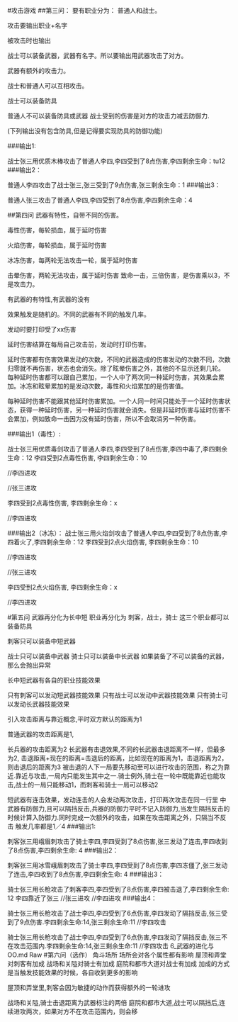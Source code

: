 #攻击游戏
##第三问：
要有职业分为： 普通人和战士。

攻击要输出职业+名字

被攻击时也输出

战士可以装备武器，武器有名字。所以要输出用武器攻击了对方。

武器有额外的攻击力。

战士和普通人可以互相攻击。

战士可以装备防具

普通人不可以装备防具或武器
战士受到的伤害是对方的攻击力减去防御力.

(下列输出没有包含防具,但是记得要实现防具的防御功能)

###输出1:

战士张三用优质木棒攻击了普通人李四,李四受到了8点伤害,李四剩余生命：tu12
###输出2：

普通人李四攻击了战士张三,张三受到了9点伤害,张三剩余生命：1
###输出3：

普通人张三攻击了普通人李四,李四受到了8点伤害,李四剩余生命：4


##第四问
武器有特性，自带不同的伤害。

毒性伤害，每轮损血，属于延时伤害

火焰伤害，每轮损血，属于延时伤害

冰冻伤害，每两轮无法攻击一轮，属于延时伤害

击晕伤害，两轮无法攻击，属于延时伤害
致命一击，三倍伤害，是伤害乘以3，不是攻击力。

有武器的有特性,有武器的没有

效果触发是随机的。不同的武器有不同的触发几率。

发动时要打印受了xx伤害

延时伤害结算在每局自己攻击前，发动时打印伤害。

延时伤害都有伤害效果发动的次数，不同的武器造成的伤害发动的次数不同，次数归零就不再伤害，状态也会消失。除了眩晕伤害之外，其他的不显示还剩几轮。
每种延时伤害都可以跟自己累加，一个人中了两次同一种延时伤害，其效果会累加。冰冻和眩晕累加的是发动次数，毒性和火焰累加的是伤害值。

每种延时伤害不能跟其他延时伤害累加。一个人同一时间只能处于一个延时伤害状态，获得一种延时伤害，另一种延时伤害就会消失。但是非延时伤害与延时伤害不会累加，例如致命一击因为没有延时伤害，所以不会取消另一种伤害。

###输出1（毒性）:

战士张三用优质毒剑攻击了普通人李四,李四受到了8点伤害,李四中毒了,李四剩余生命：12
李四受到2点毒性伤害, 李四剩余生命：10

//李四进攻

//张三进攻

李四受到2点毒性伤害, 李四剩余生命：x

//李四进攻

###输出2（冰冻）：
战士张三用火焰剑攻击了普通人李四,李四受到了8点伤害,李四着火了,李四剩余生命：12
李四受到2点火焰伤害, 李四剩余生命：10

//李四进攻

//张三进攻

李四受到2点火焰伤害, 李四剩余生命：x

//李四进攻#第五问武器再分化为长中短职业再分化为刺客，战士，骑士这三个职业都可以装备防具刺客只可以装备中短武器战士只可以装备中武器骑士只可以装备中长武器如果装备了不可以装备的武器，那么会抛出异常长中短武器有各自的职业技能效果只有刺客可以发动短武器技能效果只有战士可以发动中武器技能效果只有骑士可以发动长武器技能效果引入攻击距离与靠近概念,平时双方默认的距离为1普通武器的攻击距离是1,长兵器的攻击距离为2长武器有击退效果,不同的长武器击退距离不一样，但最多为2, 击退距离+现在的距离=击退后的距离，比如现在的距离为1，击退距离为2，则击退后的距离为3被击退的人下一局要先移动至可以进行攻击的范围，称之为靠近.靠近与攻击,一局内只能发生其中之一.骑士例外,骑士在一轮中既能靠近也能攻击,战士的一局只能移动1，而刺客和骑士一局可以移动2短武器有连击效果，发动连击的人会发动两次攻击，打印两次攻击在同一行里中武器有防御力,且可以隔挡反击,兵器的防御力平时不记入防御力,当发生隔挡反击的时候计算入防御力.同时完成一次额外的攻击，如果在攻击距离之外，只隔当不反击触发几率都是1／4###输出1:刺客张三用峨眉刺攻击了骑士李四,李四受到了8点伤害,张三发动了连击,李四收到了8点伤害,李四剩余生命: 4###输出2：刺客张三用冰雪峨眉刺攻击了骑士李四,李四受到了8点伤害,李四冻僵了,张三发动了连击,李四收到了8点伤害,李四剩余生命: 4###输出3：骑士张三用长枪攻击了刺客李四,李四受到了8点伤害,李四被击退了,李四剩余生命: 12李四靠近了张三//张三进攻//李四进攻###输出4：骑士张三用长枪攻击了战士李四,李四受到了6点伤害,李四发动了隔挡反击,张三受到了9点伤害.李四剩余生命:14,张三剩余生命:11//李四攻击骑士张三用长枪攻击了战士李四,李四受到了6点伤害,李四发动了隔挡反击,张三不在攻击范围内.李四剩余生命:14,张三剩余生命:11//李四攻击6_武器的进化与OO.md Raw#第六问（选作）角斗场所场所会对各个属性都有影响屋顶和弄堂对刺客有加成战场和关隘对骑士有加成庭院和都市大道对战士有加成加成的方式是当触发技能效果的时候，各自收到更多的影响屋顶和弄堂里,刺客会因为敏捷的动作而获得额外的一轮进攻战场和关隘,骑士击退距离为武器标注的两倍庭院和都市大道,战士可以隔挡后,连续进攻两次，如果对方不在攻击范围内，则会移